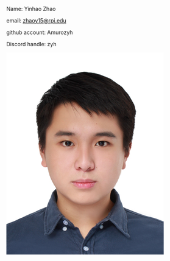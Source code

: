 Name: Yinhao Zhao

email: zhaoy15@rpi.edu

github account: Amurozyh

Discord handle: zyh

![photo](https://github.com/Amurozyh/image/blob/main/photo.jpg)
